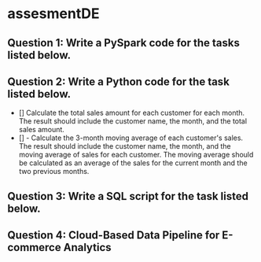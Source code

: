 # assesmentDE
## Question 1: Write a PySpark code for the tasks listed below.
## Question 2: Write a Python code for the task listed below.
- [] Calculate the total sales amount for each customer for each month. The result should include the customer name, the month, and the total sales amount.
- [] -	Calculate the 3-month moving average of each customer's sales. The result should include the customer name, the month, and the moving average of sales for each customer. The moving average should be calculated as an average of the sales for the current month and the two previous months.
## Question 3: Write a SQL script for the task listed below.
## Question 4: Cloud-Based Data Pipeline for E-commerce Analytics
